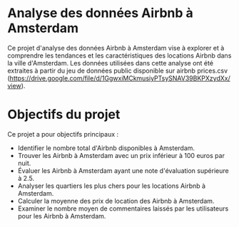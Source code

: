 # Analyse des données Airbnb à Amsterdam


 

Ce projet d'analyse des données Airbnb à Amsterdam vise à explorer et à comprendre les tendances et les caractéristiques des locations Airbnb dans la ville d'Amsterdam. Les données utilisées dans cette analyse ont été extraites à partir du jeu de données public disponible sur airbnb prices.csv (https://drive.google.com/file/d/1GgwxiMCkmusiyPTsySNAV39BKPXzydXx/view).




# Objectifs du projet

Ce projet a pour objectifs principaux :

- Identifier le nombre total d'Airbnb disponibles à Amsterdam.
- Trouver les Airbnb à Amsterdam avec un prix inférieur à 100 euros par nuit.
- Évaluer les Airbnb à Amsterdam ayant une note d'évaluation supérieure à 2.5.
- Analyser les quartiers les plus chers pour les locations Airbnb à Amsterdam.
- Calculer la moyenne des prix de location des Airbnb à Amsterdam.
- Examiner le nombre moyen de commentaires laissés par les utilisateurs pour les Airbnb à Amsterdam.

# 

  

